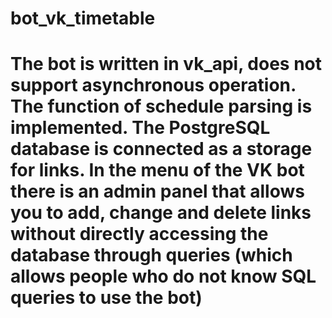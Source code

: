 # bot_vk_timetable
# The bot is written in vk_api, does not support asynchronous operation. The function of schedule parsing is implemented. The PostgreSQL database is connected as a storage for links. In the menu of the VK bot there is an admin panel that allows you to add, change and delete links without directly accessing the database through queries (which allows people who do not know SQL queries to use the bot)
